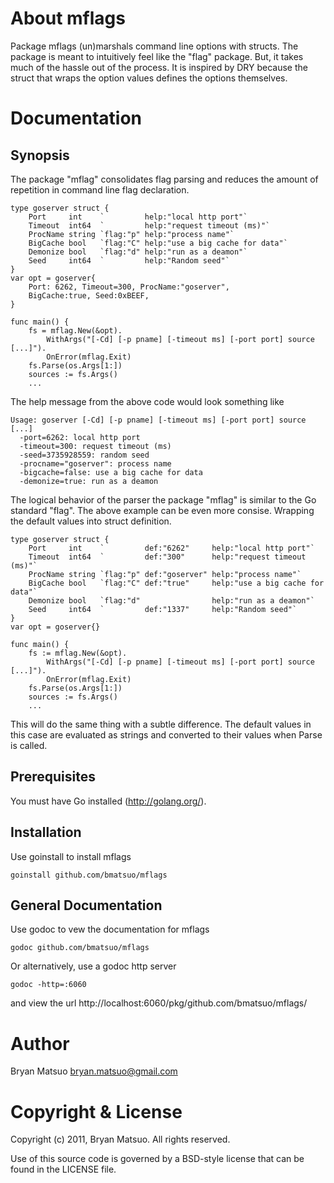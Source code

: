 About mflags
=============

Package mflags (un)marshals command line options with structs. The package
is meant to intuitively feel like the "flag" package. But, it takes much
of the hassle out of the process. It is inspired by DRY because the struct
that wraps the option values defines the options themselves.

Documentation
=============

Synopsis
--------

The package "mflag" consolidates flag parsing and reduces the amount of
repetition in command line flag declaration.

    type goserver struct {
        Port     int    `         help:"local http port"`
        Timeout  int64  `         help:"request timeout (ms)"`
        ProcName string `flag:"p" help:"process name"`
        BigCache bool   `flag:"C" help:"use a big cache for data"`
        Demonize bool   `flag:"d" help:"run as a deamon"`
        Seed     int64  `         help:"Random seed"`
    }
    var opt = goserver{
        Port: 6262, Timeout=300, ProcName:"goserver",
        BigCache:true, Seed:0xBEEF,
    }

    func main() {
        fs = mflag.New(&opt).
            WithArgs("[-Cd] [-p pname] [-timeout ms] [-port port] source [...]").
            OnError(mflag.Exit)
        fs.Parse(os.Args[1:])
        sources := fs.Args()
        ...

The help message from the above code would look something like

    Usage: goserver [-Cd] [-p pname] [-timeout ms] [-port port] source [...]
      -port=6262: local http port
      -timeout=300: request timeout (ms)
      -seed=3735928559: random seed
      -procname="goserver": process name
      -bigcache=false: use a big cache for data
      -demonize=true: run as a deamon

The logical behavior of the parser the package "mflag" is similar to the Go
standard "flag". The above example can be even more consise. Wrapping the
default values into struct definition.

    type goserver struct {
        Port     int    `         def:"6262"     help:"local http port"`
        Timeout  int64  `         def:"300"      help:"request timeout (ms)"`
        ProcName string `flag:"p" def:"goserver" help:"process name"`
        BigCache bool   `flag:"C" def:"true"     help:"use a big cache for data"`
        Demonize bool   `flag:"d"                help:"run as a deamon"`
        Seed     int64  `         def:"1337"     help:"Random seed"`
    }
    var opt = goserver{}

    func main() {
        fs := mflag.New(&opt).
            WithArgs("[-Cd] [-p pname] [-timeout ms] [-port port] source [...]").
            OnError(mflag.Exit)
        fs.Parse(os.Args[1:])
        sources := fs.Args()
        ...

This will do the same thing with a subtle difference. The default values in
this case are evaluated as strings and converted to their values when Parse
is called.

Prerequisites
-------------

You must have Go installed (http://golang.org/). 

Installation
-------------

Use goinstall to install mflags

    goinstall github.com/bmatsuo/mflags

General Documentation
---------------------

Use godoc to vew the documentation for mflags

    godoc github.com/bmatsuo/mflags

Or alternatively, use a godoc http server

    godoc -http=:6060

and view the url http://localhost:6060/pkg/github.com/bmatsuo/mflags/

Author
======

Bryan Matsuo <bryan.matsuo@gmail.com>

Copyright & License
===================

Copyright (c) 2011, Bryan Matsuo.
All rights reserved.

Use of this source code is governed by a BSD-style license that can be
found in the LICENSE file.

